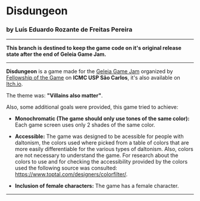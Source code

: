 # Disdungeon

### by Luís Eduardo Rozante de Freitas Pereira
---

**This branch is destined to keep the game code on it's original release state after the end of Geleia Game Jam.**

---

**Disdungeon** is a game made for the [Geleia Game Jam](https://itch.io/jam/geleiajam) organized by [Fellowship of the Game](https://fog-icmc.itch.io/) on **ICMC USP São Carlos**, it's also available on [Itch.io](https://lerozante.itch.io/disdungeon).

The theme was: **"Villains also matter"**.

Also, some additional goals were provided, this game tried to achieve:

- **Monochromatic  (The game should only use tones of the same color):** Each game screen uses only 2 shades of the same color.

- **Accessible:** The game was designed to be acessible for people with daltonism, the colors used where picked from a table of colors that are more easily differentiable for the various types of daltonism. Also, colors are not necessary to understand the game. For research about the colors to use and for checking the accessibility  provided by the colors used the following source was consulted: https://www.toptal.com/designers/colorfilter/.

- **Inclusion of female characters:** The game has a female character.

---